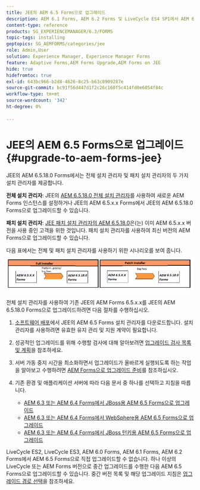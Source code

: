 ```yaml
---
title: JEE의 AEM 6.5 Forms으로 업그레이드
description: AEM 6.1 Forms, AEM 6.2 Forms 및 LiveCycle ES4 SP1에서 AEM 6.3 Forms으로 직접 업그레이드할 수 있습니다.
content-type: reference
products: SG_EXPERIENCEMANAGER/6.3/FORMS
topic-tags: installing
geptopics: SG_AEMFORMS/categories/jee
role: Admin,User
solution: Experience Manager, Experience Manager Forms
feature: Adaptive Forms,AEM Forms Upgrade,AEM Forms on JEE
hide: true
hidefromtoc: true
exl-id: 643bc966-b2d8-4626-8c25-b63c8909287e
source-git-commit: bc91f56d447d1f2c26c160f5c414fd0e6054f84c
workflow-type: tm+mt
source-wordcount: '342'
ht-degree: 0%

---
```


# JEE의 AEM 6.5 Forms으로 업그레이드 {#upgrade-to-aem-forms-jee}

JEE의 AEM 6.5.18.0 Forms에서는 전체 설치 관리자 및 패치 설치 관리자의 두 가지 설치 관리자를 제공합니다.

**전체 설치 관리자**: JEE의 [AEM 6.5.18.0 전체 설치 관리자](https://experienceleague.adobe.com/docs/experience-manager-release-information/aem-release-updates/forms-updates/aem-forms-releases.html)를 사용하여 새로운 AEM Forms 인스턴스를 설정하거나 JEE의 AEM 6.5.x.x Forms에서 JEE의 AEM 6.5.18.0 Forms으로 업그레이드할 수 있습니다.

**패치 설치 관리자**: [JEE 패치 설치 관리자의 AEM 6.5.18.0](https://experienceleague.adobe.com/docs/experience-manager-release-information/aem-release-updates/forms-updates/aem-forms-releases.html)은(는) 이미 AEM 6.5.x.x 버전을 사용 중인 고객을 위한 것입니다. 패치 설치 관리자를 사용하여 최신 버전의 AEM Forms으로 업그레이드할 수 있습니다.

다음 표에서는 전체 및 패치 설치 관리자를 사용하기 위한 시나리오를 보여 줍니다.

![전체 및 패치 설치 관리자 시나리오](assets/full-and-patch-installer.png)

전체 설치 관리자를 사용하여 기존 JEE의 AEM Forms 6.5.x.x를 JEE의 AEM 6.5.18.0 Forms으로 업그레이드하려면 다음 절차를 수행하십시오.

1. [소프트웨어 배포](https://experience.adobe.com/#/downloads/content/software-distribution/en/aem.html)에서 JEE의 AEM 6.5 Forms 설치 관리자를 다운로드합니다. 설치 관리자를 사용하려면 유효한 유지 관리 및 지원 계약이 필요합니다.
1. 성공적인 업그레이드를 위해 수행할 검사에 대해 알아보려면 [업그레이드 검사 목록 및 계획](https://www.adobe.com/go/learn_aemforms_upgrade_checklist_65)을 참조하세요.
1. 서버 가동 중지 시간을 최소화하면서 업그레이드가 올바르게 실행되도록 하는 작업을 알아보고 수행하려면 [AEM Forms으로 업그레이드 준비](https://www.adobe.com/go/learn_aemforms_prepareupgrade_65)를 참조하십시오.
1. 기존 환경 및 애플리케이션 서버에 따라 다음 문서 중 하나를 선택하고 지침을 따릅니다.

   * [AEM 6.3 또는 AEM 6.4 Forms에서 JBoss용 AEM 6.5 Forms으로 업그레이드](https://www.adobe.com/go/learn_aemforms_upgradeJBoss_65)
   * [AEM 6.3 또는 AEM 6.4 Forms에서 WebSphere용 AEM 6.5 Forms으로 업그레이드](https://www.adobe.com/go/learn_aemforms_upgradeWebSphere_65)
   * [AEM 6.3 또는 AEM 6.4 Forms에서 JBoss 턴키용 AEM 6.5 Forms으로 업그레이드](https://www.adobe.com/go/learn_aemforms_upgradeTurnkey_65)

LiveCycle ES2, LiveCycle ES3, AEM 6.0 Forms, AEM 6.1 Forms, AEM 6.2 Forms에서 AEM 6.5 Forms으로 직접 업그레이드할 수 없습니다. 하나 이상의 LiveCycle 또는 AEM Forms 버전으로 중간 업그레이드를 수행한 다음 AEM 6.5 Forms으로 업그레이드할 수 있습니다. 중간 버전 목록 및 해당 업그레이드 지침은 [업그레이드 경로 선택](upgrade.md)을 참조하세요.
